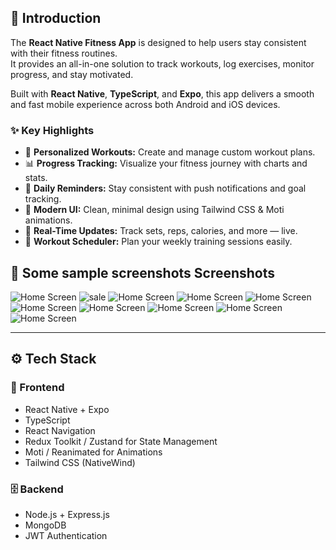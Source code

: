 ## 🚀 Introduction

The **React Native Fitness App** is designed to help users stay consistent with their fitness routines.  
It provides an all-in-one solution to track workouts, log exercises, monitor progress, and stay motivated.

Built with **React Native**, **TypeScript**, and **Expo**, this app delivers a smooth and fast mobile experience across both Android and iOS devices.

### ✨ Key Highlights

- 🧠 **Personalized Workouts:** Create and manage custom workout plans.
- 📊 **Progress Tracking:** Visualize your fitness journey with charts and stats.
- 🔔 **Daily Reminders:** Stay consistent with push notifications and goal tracking.
- 🌙 **Modern UI:** Clean, minimal design using Tailwind CSS & Moti animations.
- 🏃 **Real-Time Updates:** Track sets, reps, calories, and more — live.
- 📅 **Workout Scheduler:** Plan your weekly training sessions easily.

  
## 📸 Some sample screenshots Screenshots

![Home Screen](./assets/1.png)
![sale](./assets/2.png)
![Home Screen](./assets/3.png)
![Home Screen](./assets/4.png)
![Home Screen](./assets/5.png)
![Home Screen](./assets/6.png)
![Home Screen](./assets/7.png)
![Home Screen](./assets/8.png)
![Home Screen](./assets/9.png)
![Home Screen](./assets/10.png)

---

## ⚙️ Tech Stack

### 🧩 Frontend
- React Native + Expo  
- TypeScript  
- React Navigation  
- Redux Toolkit / Zustand for State Management  
- Moti / Reanimated for Animations  
- Tailwind CSS (NativeWind)

### 🗄️ Backend
- Node.js + Express.js  
- MongoDB  
- JWT Authentication  
